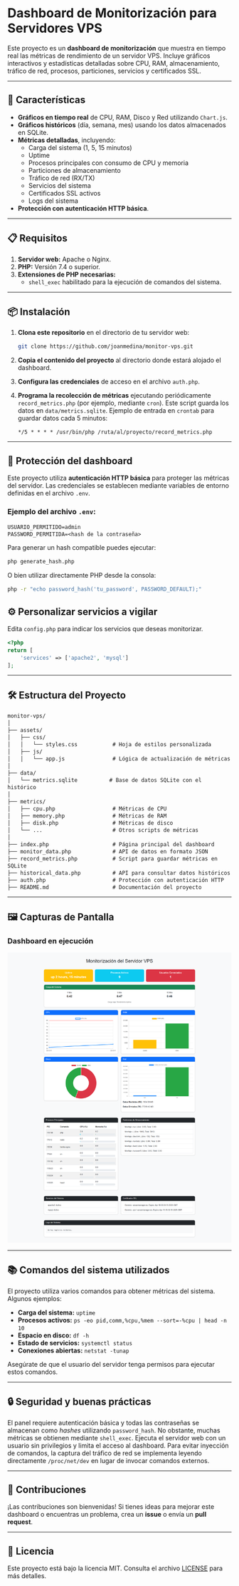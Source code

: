 # Dashboard de Monitorización para Servidores VPS

Este proyecto es un **dashboard de monitorización** que muestra en tiempo real las métricas de rendimiento de un servidor VPS. Incluye gráficos interactivos y estadísticas detalladas sobre CPU, RAM, almacenamiento, tráfico de red, procesos, particiones, servicios y certificados SSL.

---

## 🚀 **Características**

- **Gráficos en tiempo real** de CPU, RAM, Disco y Red utilizando `Chart.js`.
- **Gráficos históricos** (día, semana, mes) usando los datos almacenados en SQLite.
- **Métricas detalladas**, incluyendo:
  - Carga del sistema (1, 5, 15 minutos)
  - Uptime
  - Procesos principales con consumo de CPU y memoria
  - Particiones de almacenamiento
  - Tráfico de red (RX/TX)
  - Servicios del sistema
  - Certificados SSL activos
  - Logs del sistema
- **Protección con autenticación HTTP básica**.

---

## 📋 **Requisitos**

1. **Servidor web:** Apache o Nginx.
2. **PHP:** Versión 7.4 o superior.
3. **Extensiones de PHP necesarias:** 
   - `shell_exec` habilitado para la ejecución de comandos del sistema.

---

## 📦 **Instalación**

1. **Clona este repositorio** en el directorio de tu servidor web:
   ```bash
   git clone https://github.com/joanmedina/monitor-vps.git
   ```

2. **Copia el contenido del proyecto** al directorio donde estará alojado el dashboard.

3. **Configura las credenciales** de acceso en el archivo `auth.php`.

4. **Programa la recolección de métricas** ejecutando periódicamente `record_metrics.php` (por ejemplo, mediante `cron`). Este script guarda los datos en `data/metrics.sqlite`.
   Ejemplo de entrada en `crontab` para guardar datos cada 5 minutos:
   ```cron
   */5 * * * * /usr/bin/php /ruta/al/proyecto/record_metrics.php
   ```

---

## 🔐 **Protección del dashboard**

Este proyecto utiliza **autenticación HTTP básica** para proteger las métricas del servidor. Las credenciales se establecen mediante variables de entorno definidas en el archivo `.env`.

### **Ejemplo del archivo `.env`:**
```env
USUARIO_PERMITIDO=admin
PASSWORD_PERMITIDA=<hash de la contraseña>
```

Para generar un hash compatible puedes ejecutar:
```bash
php generate_hash.php
```

O bien utilizar directamente PHP desde la consola:
```bash
php -r "echo password_hash('tu_password', PASSWORD_DEFAULT);"
```

## ⚙️ **Personalizar servicios a vigilar**

Edita `config.php` para indicar los servicios que deseas monitorizar.

```php
<?php
return [
    'services' => ['apache2', 'mysql']
];
```

---

## 🛠️ **Estructura del Proyecto**

```
monitor-vps/
│
├── assets/
│   ├── css/
│   │   └── styles.css           # Hoja de estilos personalizada
│   ├── js/
│   │   └── app.js               # Lógica de actualización de métricas
│
├── data/
│   └── metrics.sqlite          # Base de datos SQLite con el histórico
│
├── metrics/
│   ├── cpu.php                  # Métricas de CPU
│   ├── memory.php               # Métricas de RAM
│   ├── disk.php                 # Métricas de disco
│   └── ...                      # Otros scripts de métricas
│
├── index.php                    # Página principal del dashboard
├── monitor_data.php             # API de datos en formato JSON
├── record_metrics.php           # Script para guardar métricas en SQLite
├── historical_data.php          # API para consultar datos históricos
├── auth.php                     # Protección con autenticación HTTP
├── README.md                    # Documentación del proyecto
```

---

## 🖼️ **Capturas de Pantalla**

### **Dashboard en ejecución**

![Captura de pantalla del dashboard](https://github.com/joanmedina/monitor-vps/blob/main/assets/dashboard.png)

---

## 📚 **Comandos del sistema utilizados**

El proyecto utiliza varios comandos para obtener métricas del sistema. Algunos ejemplos:

- **Carga del sistema:** `uptime`
- **Procesos activos:** `ps -eo pid,comm,%cpu,%mem --sort=-%cpu | head -n 10`
- **Espacio en disco:** `df -h`
- **Estado de servicios:** `systemctl status`
- **Conexiones abiertas:** `netstat -tunap`

Asegúrate de que el usuario del servidor tenga permisos para ejecutar estos comandos.

---

## 🔒 **Seguridad y buenas prácticas**

El panel requiere autenticación básica y todas las contraseñas se almacenan como *hashes* utilizando `password_hash`.
No obstante, muchas métricas se obtienen mediante `shell_exec`. Ejecuta el servidor web con un usuario sin privilegios y limita el acceso al dashboard.
Para evitar inyección de comandos, la captura del tráfico de red se implementa leyendo directamente `/proc/net/dev` en lugar de invocar comandos externos.

---

## 🤝 **Contribuciones**

¡Las contribuciones son bienvenidas! Si tienes ideas para mejorar este dashboard o encuentras un problema, crea un **issue** o envía un **pull request**.

---

## 📝 **Licencia**

Este proyecto está bajo la licencia MIT. Consulta el archivo [LICENSE](LICENSE) para más detalles.


